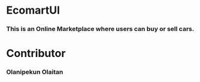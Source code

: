 # EcomartUI
### This is an Online Marketplace where users can buy or sell cars.

# Contributor
### Olanipekun Olaitan
